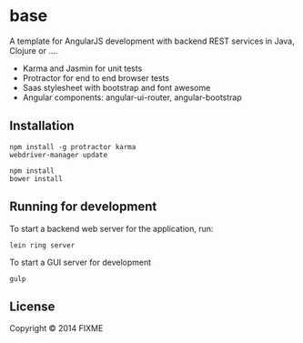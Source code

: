 # base

A template for AngularJS development with backend REST services in Java, Clojure or ....

- Karma and Jasmin for unit tests
- Protractor for end to end browser tests
- Saas stylesheet with bootstrap and font awesome
- Angular components: angular-ui-router, angular-bootstrap

## Installation

    npm install -g protractor karma
    webdriver-manager update
    
    npm install
    bower install


## Running for development

To start a backend web server for the application, run:

    lein ring server
    
To start a GUI server for development
    
    gulp

## License

Copyright © 2014 FIXME
